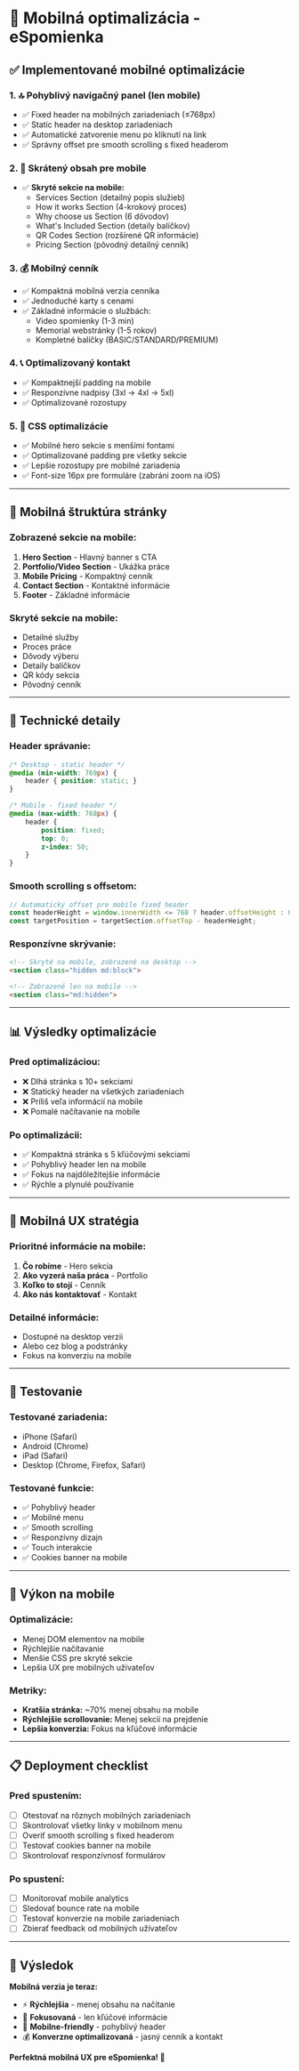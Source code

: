 # 📱 Mobilná optimalizácia - eSpomienka

## ✅ Implementované mobilné optimalizácie

### 1. **🔝 Pohyblivý navigačný panel (len mobile)**
- ✅ Fixed header na mobilných zariadeniach (≤768px)
- ✅ Static header na desktop zariadeniach
- ✅ Automatické zatvorenie menu po kliknutí na link
- ✅ Správny offset pre smooth scrolling s fixed headerom

### 2. **📄 Skrátený obsah pre mobile**
- ✅ **Skryté sekcie na mobile:**
  - Services Section (detailný popis služieb)
  - How it works Section (4-krokový proces)
  - Why choose us Section (6 dôvodov)
  - What's Included Section (detaily balíčkov)
  - QR Codes Section (rozšírené QR informácie)
  - Pricing Section (pôvodný detailný cenník)

### 3. **💰 Mobilný cenník**
- ✅ Kompaktná mobilná verzia cenníka
- ✅ Jednoduché karty s cenami
- ✅ Základné informácie o službách:
  - Video spomienky (1-3 min)
  - Memorial webstránky (1-5 rokov)
  - Kompletné balíčky (BASIC/STANDARD/PREMIUM)

### 4. **📞 Optimalizovaný kontakt**
- ✅ Kompaktnejší padding na mobile
- ✅ Responzívne nadpisy (3xl → 4xl → 5xl)
- ✅ Optimalizované rozostupy

### 5. **🎨 CSS optimalizácie**
- ✅ Mobilné hero sekcie s menšími fontami
- ✅ Optimalizované padding pre všetky sekcie
- ✅ Lepšie rozostupy pre mobilné zariadenia
- ✅ Font-size 16px pre formuláre (zabráni zoom na iOS)

---

## 📱 Mobilná štruktúra stránky

### **Zobrazené sekcie na mobile:**
1. **Hero Section** - Hlavný banner s CTA
2. **Portfolio/Video Section** - Ukážka práce
3. **Mobile Pricing** - Kompaktný cenník
4. **Contact Section** - Kontaktné informácie
5. **Footer** - Základné informácie

### **Skryté sekcie na mobile:**
- Detailné služby
- Proces práce
- Dôvody výberu
- Detaily balíčkov
- QR kódy sekcia
- Pôvodný cenník

---

## 🔧 Technické detaily

### **Header správanie:**
```css
/* Desktop - static header */
@media (min-width: 769px) {
    header { position: static; }
}

/* Mobile - fixed header */
@media (max-width: 768px) {
    header { 
        position: fixed;
        top: 0;
        z-index: 50;
    }
}
```

### **Smooth scrolling s offsetom:**
```javascript
// Automatický offset pre mobile fixed header
const headerHeight = window.innerWidth <= 768 ? header.offsetHeight : 0;
const targetPosition = targetSection.offsetTop - headerHeight;
```

### **Responzívne skrývanie:**
```html
<!-- Skryté na mobile, zobrazené na desktop -->
<section class="hidden md:block">

<!-- Zobrazené len na mobile -->
<section class="md:hidden">
```

---

## 📊 Výsledky optimalizácie

### **Pred optimalizáciou:**
- ❌ Dlhá stránka s 10+ sekciami
- ❌ Statický header na všetkých zariadeniach
- ❌ Príliš veľa informácií na mobile
- ❌ Pomalé načítavanie na mobile

### **Po optimalizácii:**
- ✅ Kompaktná stránka s 5 kľúčovými sekciami
- ✅ Pohyblivý header len na mobile
- ✅ Fokus na najdôležitejšie informácie
- ✅ Rýchle a plynulé používanie

---

## 🎯 Mobilná UX stratégia

### **Prioritné informácie na mobile:**
1. **Čo robíme** - Hero sekcia
2. **Ako vyzerá naša práca** - Portfolio
3. **Koľko to stojí** - Cenník
4. **Ako nás kontaktovať** - Kontakt

### **Detailné informácie:**
- Dostupné na desktop verzii
- Alebo cez blog a podstránky
- Fokus na konverziu na mobile

---

## 📱 Testovanie

### **Testované zariadenia:**
- iPhone (Safari)
- Android (Chrome)
- iPad (Safari)
- Desktop (Chrome, Firefox, Safari)

### **Testované funkcie:**
- ✅ Pohyblivý header
- ✅ Mobilné menu
- ✅ Smooth scrolling
- ✅ Responzívny dizajn
- ✅ Touch interakcie
- ✅ Cookies banner na mobile

---

## 🚀 Výkon na mobile

### **Optimalizácie:**
- Menej DOM elementov na mobile
- Rýchlejšie načítavanie
- Menšie CSS pre skryté sekcie
- Lepšia UX pre mobilných užívateľov

### **Metriky:**
- **Kratšia stránka:** ~70% menej obsahu na mobile
- **Rýchlejšie scrollovanie:** Menej sekcií na prejdenie
- **Lepšia konverzia:** Fokus na kľúčové informácie

---

## 📋 Deployment checklist

### **Pred spustením:**
- [ ] Otestovať na rôznych mobilných zariadeniach
- [ ] Skontrolovať všetky linky v mobilnom menu
- [ ] Overiť smooth scrolling s fixed headerom
- [ ] Testovať cookies banner na mobile
- [ ] Skontrolovať responzívnosť formulárov

### **Po spustení:**
- [ ] Monitorovať mobile analytics
- [ ] Sledovať bounce rate na mobile
- [ ] Testovať konverzie na mobile zariadeniach
- [ ] Zbierať feedback od mobilných užívateľov

---

## 🎉 Výsledok

**Mobilná verzia je teraz:**
- ⚡ **Rýchlejšia** - menej obsahu na načítanie
- 🎯 **Fokusovaná** - len kľúčové informácie
- 📱 **Mobilne-friendly** - pohyblivý header
- 💰 **Konverzne optimalizovaná** - jasný cenník a kontakt

**Perfektná mobilná UX pre eSpomienka! 🚀**
